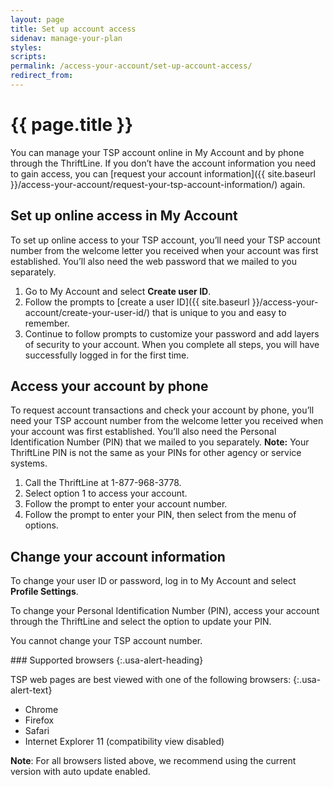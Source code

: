 ```yaml
---
layout: page
title: Set up account access
sidenav: manage-your-plan
styles:
scripts:
permalink: /access-your-account/set-up-account-access/
redirect_from:
---
```


# {{ page.title }}

You can manage your TSP account online in My Account and by phone through the ThriftLine. If you don’t have the account information you need to gain access, you can [request your account information]({{ site.baseurl }}/access-your-account/request-your-tsp-account-information/) again.

## Set up online access in My Account

To set up online access to your TSP account, you’ll need your TSP account number from the welcome letter you received when your account was first established. You’ll also need the web password that we mailed to you separately.

1. Go to My Account and select **Create user ID**.
2. Follow the prompts to [create a user ID]({{ site.baseurl }}/access-your-account/create-your-user-id/) that is unique to you and easy to remember.
3. Continue to follow prompts to customize your password and add layers of security to your account. When you complete all steps, you will have successfully logged in for the first time.

## Access your account by phone

To request account transactions and check your account by phone, you’ll need your TSP account number from the welcome letter you received when your account was first established. You’ll also need the Personal Identification Number (PIN) that we mailed to you separately. **Note:** Your ThriftLine PIN is not the same as your PINs for other agency or service systems.

1. Call the ThriftLine at 1-877-968-3778.
2. Select option 1 to access your account.
3. Follow the prompt to enter your account number.
4. Follow the prompt to enter your PIN, then select from the menu of options.

## Change your account information

To change your user ID or password, log in to My Account and select **Profile Settings**.

To change your Personal Identification Number (PIN), access your account through the ThriftLine and select the option to update your PIN.

You cannot change your TSP account number.

<div class="usa-alert  usa-alert-info usa-alert-paragraph">
<div class="usa-alert-body" markdown="1">
### Supported browsers
{:.usa-alert-heading}

TSP web pages are best viewed with one of the following browsers:
{:.usa-alert-text}

- Chrome
- Firefox
- Safari
- Internet Explorer 11 (compatibility view disabled)

**Note**: For all browsers listed above, we recommend using the current version with auto update enabled.
</div>
</div>
